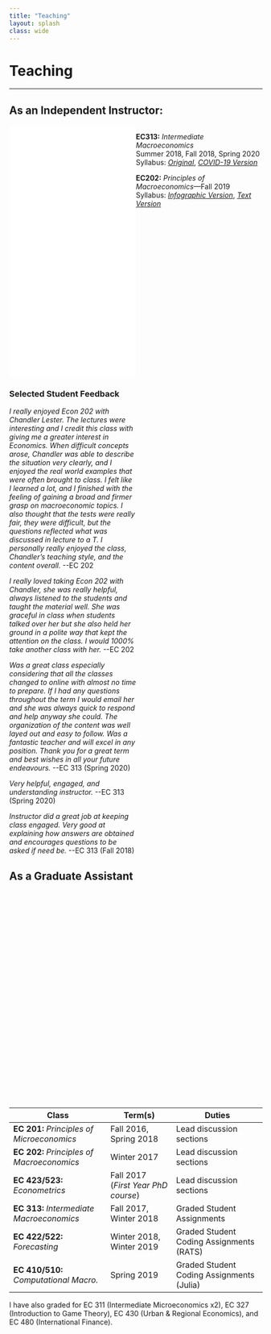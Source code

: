 ```yaml
---
title: "Teaching" 
layout: splash
class: wide 
---
```



# Teaching
---

## As an Independent Instructor:

<iframe src="/images/teachingfig.html" scrolling = "yes" width="50%" height="500" style="border:none;"></iframe>

<div style="width:50%; height:50%;float:right" markdown="1"> 

**EC313:** *Intermediate Macroeconomics*  
   Summer 2018, Fall 2018, Spring 2020  
   Syllabus: [*Original*](../images/EC313_F2018.pdf), [*COVID-19 Version*](../images/EC313_SP20.pdf)
   
**EC202:** *Principles of Macroeconomics*&mdash;Fall 2019  
  Syllabus: [*Infographic Version*](../images/ec202-fall2019_40286598.pdf), [*Text Version*](../images/EC202_F19.pdf)
  
  <!---
  [Teaching Evaluations](#link){: .btn .btn--primary} 
  
  [Teaching Statement](#link){: .btn .btn--primary}
 
 --> 
  
</div> 



### Selected Student Feedback

*I really enjoyed Econ 202 with Chandler Lester. The lectures were interesting and I credit this class with giving me a greater interest in Economics. 
When difficult concepts arose, Chandler was able to describe the situation very clearly, and I enjoyed the real world examples that were often brought to class. 
I felt like I learned a lot, and I finished with the feeling of gaining a broad and firmer grasp on macroeconomic topics. 
I also thought that the tests were really fair, they were difficult, but the questions reflected what was discussed in lecture to a T. 
I personally really enjoyed the class, Chandler’s teaching style, and the content overall.* --EC 202 

*I really loved taking Econ 202 with Chandler, she was really helpful, always listened to the students and taught the material well. 
She was graceful in class when students talked over her but she also held her ground in a polite way that kept the attention on the class. 
I would 1000% take another class with her.* --EC 202 

*Was a great class especially considering that all the classes changed to online with almost no time to prepare. 
If I had any questions throughout the term I would email her and she was always quick to respond and help anyway she could. 
The organization of the content was well layed out and easy to follow. Was a fantastic teacher and will excel in any position. 
Thank you for a great term and best wishes in all your future endeavours.* --EC 313 (Spring 2020) 

*Very helpful, engaged, and understanding instructor.* --EC 313 (Spring 2020)

*Instructor did a great job at keeping class engaged. Very good at explaining how answers are obtained and encourages questions to be
asked if need be.* --EC 313 (Fall 2018) 
  
## As a Graduate Assistant 

| **Class** |  **Term(s)** | **Duties** |
|---|---|---|
|**EC 201:** *Principles of Microeconomics*| Fall 2016, Spring 2018 | Lead discussion sections |  
|**EC 202:** *Principles of Macroeconomics* | Winter 2017 | Lead discussion sections |  
|**EC 423/523:** *Econometrics*  | Fall 2017  (*First Year PhD course*) | Lead discussion sections |   
|**EC 313:** *Intermediate Macroeconomics* | Fall 2017, Winter 2018| Graded Student Assignments |
|**EC 422/522:** *Forecasting* | Winter 2018, Winter 2019 | Graded Student Coding Assignments (RATS)|
|**EC 410/510:** *Computational Macro.* | Spring 2019| Graded Student Coding Assignments (Julia)|

I have also graded for EC 311 (Intermediate Microeconomics x2), EC 327 (Introduction to Game Theory), EC 430 (Urban & Regional Economics), and EC 480 (International Finance). 
